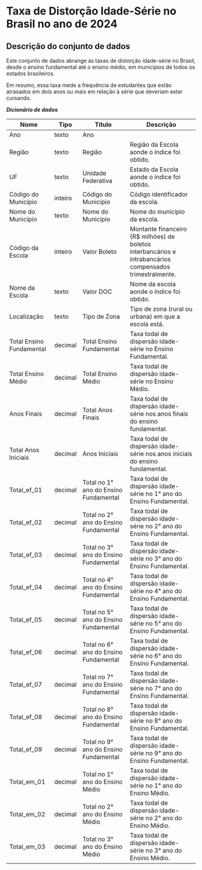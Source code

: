 # **Taxa de Distorção Idade-Série no Brasil no ano de 2024**

## Descrição do conjunto de dados
Este conjunto de dados abrange as taxas de distorção idade-série no Brasil, desde o ensino fundamental até o ensino médio, em municípios de todos os estados brasileiros.

Em resumo, essa taxa mede a frequência de estudantes que estão atrasados em dois anos ou mais em relação à série que deveriam estar cursando.

***Dicionário de dados***

| Nome                         | Tipo    | Título                                    | Descrição                                                                                                                                                                                                                                       |
| ---------------------------- | ------- | ----------------------------------------- | ----------------------------------------------------------------------------------------------------------------------------------------------------------------------------------------------------------------------------------------------- |
| Ano                | texto   | Ano                                 |                                                                                                                                                                                                                                                 |
| Região                     | texto | Região                                | Região da Escola aonde o índice foi obtido. |
| UF                     | texto | Unidade Federativa                                 | Estado da Escola aonde o índice foi obtido.             |
| Código do Município                     | inteiro | Código do Município                                 | Código identificador da escola.                                                           |
| Nome do Município                  | texto | Nome do Município                              | Nome do município da escola.                                                                                                                                       |
| Código da Escola                  | inteiro | Valor Boleto                              | Montante financeiro (R\$ milhões) de boletos interbancários e intrabancários compensados trimestralmente.                                                                                                                                       |
| Nome da Escola                     | texto | Valor DOC                                 | Nome da escola aonde o índice foi obtido.                                                                                                                                                                       |
| Localização           | texto | Tipo de Zona                  | Tipo de zona (rural ou urbana) em que a escola está.               
| Total Ensino Fundamental                    | decimal | Total Ensino Fundamental                                 | Taxa todal de dispersão idade-série no Ensino Fundamental.                                                                                                                                                                       |
| Total Ensino Médio           | decimal | Total Ensino Médio                    | Taxa todal de dispersão idade-série no Ensino Médio.          
| Anos Finais                    | decimal | Total Anos Finais                                 | Taxa todal de dispersão idade-série nos anos finais do ensino fundamental.                                                                                                                                                                       |
| Total Anos Iniciais           | decimal | Anos Iniciais                   | Taxa todal de dispersão idade-série nos anos iniciais do ensino fundamental.         
| Total_ef_01           | decimal | Total no 1° ano do Ensino Fundamental                   | Taxa todal de dispersão idade-série no 1° ano do Ensino Fundamental.      
| Total_ef_02          | decimal | Total no 2° ano do Ensino Fundamental                   | Taxa todal de dispersão idade-série no 2° ano do Ensino Fundamental.    
| Total_ef_03           | decimal | Total no 3° ano do Ensino Fundamental                   | Taxa todal de dispersão idade-série no 3° ano do Ensino Fundamental.    
| Total_ef_04           | decimal | Total no 4° ano do Ensino Fundamental                   | Taxa todal de dispersão idade-série no 4° ano do Ensino Fundamental.    
| Total_ef_05           | decimal | Total no 5° ano do Ensino Fundamental                   | Taxa todal de dispersão idade-série no 5° ano do Ensino Fundamental.    
| Total_ef_06           | decimal | Total no 6° ano do Ensino Fundamental                   | Taxa todal de dispersão idade-série no 6° ano do Ensino Fundamental.    
| Total_ef_07           | decimal | Total no 7° ano do Ensino Fundamental                   | Taxa todal de dispersão idade-série no 7° ano do Ensino Fundamental.    
| Total_ef_08           | decimal | Total no 8° ano do Ensino Fundamental                   | Taxa todal de dispersão idade-série no 8° ano do Ensino Fundamental.    
| Total_ef_09           | decimal | Total no 9° ano do Ensino Fundamental                   | Taxa todal de dispersão idade-série no 9° ano do Ensino Fundamental.  
| Total_em_01           | decimal | Total no 1° ano do Ensino Médio                  | Taxa todal de dispersão idade-série no 1° ano do Ensino Médio.    
| Total_em_02           | decimal | Total no 2° ano do Ensino Médio                   | Taxa todal de dispersão idade-série no 2° ano do Ensino Médio.    
| Total_em_03           | decimal | Total no 3° ano do Ensino Médio                   | Taxa todal de dispersão idade-série no 3° ano do Ensino Médio.      

